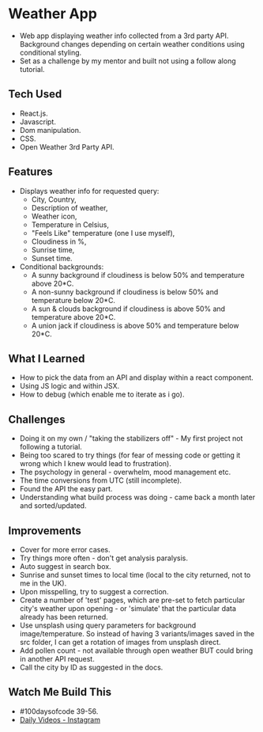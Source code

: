 # Weather App

- Web app displaying weather info collected from a 3rd party API. Background changes depending on certain weather conditions using conditional styling.
- Set as a challenge by my mentor and built not using a follow along tutorial.

## Tech Used

- React.js.
- Javascript.
- Dom manipulation.
- CSS.
- Open Weather 3rd Party API.

## Features

- Displays weather info for requested query:
  - City, Country,
  - Description of weather,
  - Weather icon,
  - Temperature in Celsius,
  - "Feels Like" temperature (one I use myself),
  - Cloudiness in %,
  - Sunrise time,
  - Sunset time.
- Conditional backgrounds:
  - A sunny background if cloudiness is below 50% and temperature above 20\*C.
  - A non-sunny background if cloudiness is below 50% and temperature below 20\*C.
  - A sun & clouds background if cloudiness is above 50% and temperature above 20\*C.
  - A union jack if cloudiness is above 50% and temperature below 20\*C.

## What I Learned

- How to pick the data from an API and display within a react component.
- Using JS logic and within JSX.
- How to debug (which enable me to iterate as i go).

## Challenges

- Doing it on my own / "taking the stabilizers off" - My first project not following a tutorial.
- Being too scared to try things (for fear of messing code or getting it wrong which I knew would lead to frustration).
- The psychology in general - overwhelm, mood management etc.
- The time conversions from UTC (still incomplete).
- Found the API the easy part.
- Understanding what build process was doing - came back a month later and sorted/updated.

## Improvements

- Cover for more error cases.
- Try things more often - don't get analysis paralysis.
- Auto suggest in search box.
- Sunrise and sunset times to local time (local to the city returned, not to me in the UK).
- Upon misspelling, try to suggest a correction.
- Create a number of 'test' pages, which are pre-set to fetch particular city's weather upon opening - or 'simulate' that the particular data already has been returned.
- Use unsplash using query parameters for background image/temperature. So instead of having 3 variants/images saved in the src folder, I can get a rotation of images from unsplash direct.
- Add pollen count - not available through open weather BUT could bring in another API request.
- Call the city by ID as suggested in the docs.

## Watch Me Build This

- #100daysofcode 39-56.
- [Daily Videos - Instagram](https://www.instagram.com/samchillcott/)
